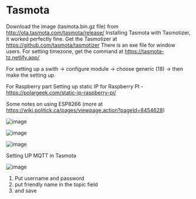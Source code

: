 # Tasmota

Download the image (tasmota.bin.gz file) from http://ota.tasmota.com/tasmota/release/
Installing Tasmota with Tasmotizer, it worked perfectly fine. Get the Tasmotizer at https://github.com/tasmota/tasmotizer
There is an exe file for window users.
For setting timezone, get the command at https://tasmota-tz.netlify.app/

For setting up a swith -> configure module -> choose generic (18) -> then make the setting up

For Raspberry part
Setting up static IP for Raspberry PI - https://polargeek.com/static-ip-raspberry-pi/

Some notes on using ESP8266 (more at https://wiki.politick.ca/pages/viewpage.action?pageId=8454628)

![image](https://user-images.githubusercontent.com/16104631/200354673-5c4d0114-e3ee-41ad-9bbf-06a5f9adaa65.png)

![image](https://user-images.githubusercontent.com/16104631/200355128-d8e0e11d-7e60-405a-823a-c895de02e63e.png)


![image](https://user-images.githubusercontent.com/16104631/212595891-340ca250-fc7a-40d0-92af-64f1599359be.png)


Setting UP MQTT in Tasmota

![image](https://user-images.githubusercontent.com/16104631/213329857-0160d4da-11f7-4918-a354-ab12b696af8c.png)

1. Put username and password
2. put friendly name in the topic field
3. and save
